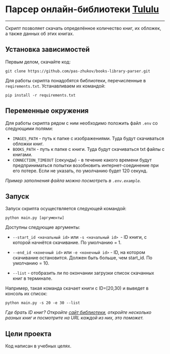 # Парсер онлайн-библиотеки [Tululu](https://tululu.org)

---
Скрипт позволяет скачать определённое количество книг, их обложек, а также данных об этих книгах.

## Установка зависимостей
Первым делом, скачайте код:
``` 
git clone https://github.com/pas-zhukov/books-library-parser.git
```
Для работы скрипта понадобятся библиотеки, перечисленные в `reqirements.txt`.
Устанавливаем их командой:
```
pip install -r requirements.txt
```

## Переменные окружения

Для работы скрипта рядом с ним необходимо положить файл `.env` со следующими полями:

- `IMAGES_PATH` - путь к папке с изображениями. Туда будут скачиваться обложки книг.
- `BOOKS_PATH` - путь к папке с книги. Туда будут скачиваться txt файлы с книгами.
- `CONNECTION_TIMEOUT` (секунды) - в течение какого времени будут предприниматься попытки возобновить интернет-соединение при его потере. Если не указать, по умолчанию будет 120 секунд.

_Пример заполнения файла можно посмотреть в `.env.example`._

## Запуск

Запуск скрипта осуществляется следующей командой:
```shell
python main.py [аргументы]
```

Доступны следующие аргументы:

- `--start_id <начальный id>` или `-s <начальный id> `- ID книги, с которой начнётся скачивание. По умолчанию = 1.

- `--end_id <конечный id>` или `-e <конечный id>` - ID, на котором скачивание остановится. Должен быть больше, чем start_id. По умолчанию = 10.

- `--list` - отобразить ли по окончании загрузки список скачанных книг в терминале.

Например, такая команда скачает книги с ID=[20,30) и выведет в консоль их список:
```shell
python main.py -s 20 -e 30 --list
```


_Где брать ID книг? Откройте [сайт библиотеки](https://tululu.org/), откройте несколько разных книг и посмотрите на URL каждой из них, это поможет._

## Цели проекта
Код написан в учебных целях.